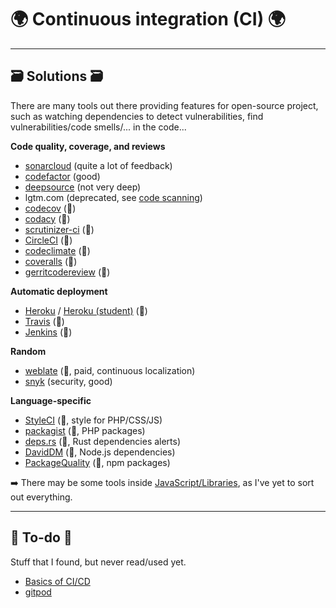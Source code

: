# 🌍 Continuous integration (CI) 🌍

<hr class="sep-both">

## 🗃️  Solutions  🗃️

<div class="row row-cols-md-2 mt-3"><div>

There are many tools out there providing features for open-source project, such as watching dependencies to detect vulnerabilities, find vulnerabilities/code smells/... in the code...

**Code quality, coverage, and reviews**

* [sonarcloud](https://sonarcloud.io) (quite a lot of feedback)
* [codefactor](https://www.codefactor.io/) (good)
* [deepsource](https://deepsource.io/) (not very deep)
* lgtm.com (deprecated, see [code scanning](https://docs.github.com/en/code-security/code-scanning/automatically-scanning-your-code-for-vulnerabilities-and-errors/about-code-scanning))
* [codecov](https://about.codecov.io/) (👻)
* [codacy](https://www.codacy.com/) (👻)
* [scrutinizer-ci](https://scrutinizer-ci.com/) (👻)
* [CircleCI](https://circleci.com/) (👻)
* [codeclimate](https://codeclimate.com/) (👻)
* [coveralls](https://coveralls.io/) (👻)
* [gerritcodereview](https://www.gerritcodereview.com/index.html) (👻)
</div><div>

**Automatic deployment**

* [Heroku](https://www.heroku.com/home) / [Heroku (student)](https://www.heroku.com/students) (👻)
* [Travis](https://www.travis-ci.com/) (👻)
* [Jenkins](https://www.jenkins.io/) (👻)

**Random**

* [weblate](https://weblate.org/) (👻, paid, continuous localization)
* [snyk](https://snyk.io/) (security, good)

**Language-specific**

* [StyleCI](https://styleci.io/) (👻, style for PHP/CSS/JS)
* [packagist](https://packagist.org/) (👻, PHP packages)
* [deps.rs](https://deps.rs/) (👻, Rust dependencies alerts)
* [DavidDM](https://david-dm.org/) (👻, Node.js dependencies)
* [PackageQuality](https://packagequality.com/) (👻, npm packages)
</div></div>

➡️ There may be some tools inside [JavaScript/Libraries](/_programming/web/javascript/libs.md), as I've yet to sort out everything.

<hr class="sep-both">

## 👻 To-do 👻

Stuff that I found, but never read/used yet.

<div class="row row-cols-md-2"><div>

* [Basics of CI/CD](https://levelup.gitconnected.com/basics-of-ci-cd-a98340c60b04)
* [gitpod](https://www.gitpod.io/)
</div><div>
</div></div>